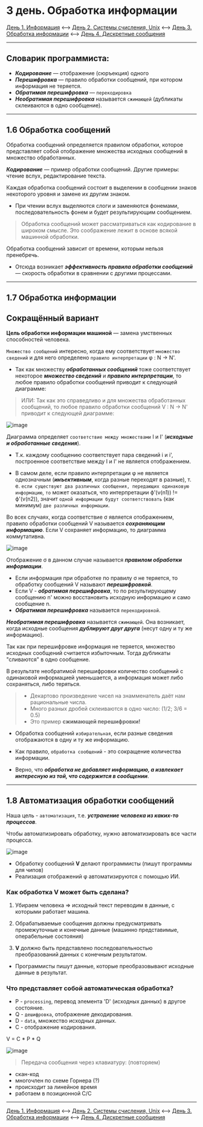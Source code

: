 # 3 день. Обработка информации

[День 1. Информация](https://mai-806.github.io/fund-wiki/1sem/day1.html) <--> [День 2. Системы счисления, Unix](https://mai-806.github.io/fund-wiki/1sem/day2.html) <--> [День 3. Обработка информации](https://mai-806.github.io/fund-wiki/1sem/day3.html) <--> [День 4. Дискретные сообщения](https://mai-806.github.io/fund-wiki/1sem/day4_1.html)

***

## Словарик программиста:
- ***Кодирование*** — отображение (сюръекция) одного
- ***Перешифровка*** — правило обработки сообщений, при котором информация не теряется.
- ***Обратимая перешифровка*** — `перекодировка`
- ***Необратимая перешифровка*** называется `сжимающей` (дубликаты склеиваются в одно сообщение).

***

## 1.6 Обработка сообщений

Обработка сообщений определяется правилом обработки, которое представляет собой
отображение множества исходных сообщений в множество обработанных.

***Кодирование*** — пример обработки сообщений.
Другие примеры: чтение вслух, редактирование текста.

Каждая обработка сообщений состоит в выделении в сообщении знаков некоторого уровня и замене их другим знаком.

- При чтении вслух выделяются слоги и заменяются фонемами, последовательность фонем и будет результирующим сообщением.

> Обработка сообщений может рассматриваться как кодирование в широком смысле. Это соображение лежит в основе всякой машинной обработки.

Обработка сообщений зависит от времени, которым нельзя пренебречь. 
- Отсюда возникает ***эффективность правила обработки сообщений*** — скорость обработки в сравнении с другими процессами.

***
## 1.7 Обработка информации

## Сокращённый вариант

**Цель обработки информации машиной** — замена умственных способностей человека.

`Множество сообщений` интересно, когда ему соответствует `множество сведений` и для него определено `правило интерпретации` φ : N → N'.

- Так как множеству ***обработанных сообщений*** тоже соответствует некоторое ***множество сведений*** и ***правило интерпретации***, то любое правило обработки сообщений приводит к следующей диаграмме:

> ИЛИ: Так как это справедливо и для множества обработанных сообщений, то любое правило обработки сообщений V : N → N' приводит к следующей диаграмме:

![image](https://user-images.githubusercontent.com/113284506/210335204-738f4460-2bd1-439a-89f5-b176724abe44.png)

Диаграмма определяет `соответствие между множествами` I и I' (***исходные и обработанные сведения***).
- Т.к. каждому сообщению соответствует пара сведений i и i', построенное соответствие между I и I' не является отображением.

- В самом деле, если правило интерпретации φ не является однозначным (***инъективным***, когда разные переходят в разные),
т. е. `если существуют два различных сообщения, передающих одинаковую информацию`, `то` может оказаться, что интерпретации ф'(v(n1)) != ф'(v(n2)),
значит `одной информации будут соответствовать` (как минимум) `две различных информации`.

Во всех случаях, когда соответствие σ является отображением, правило обработки сообщений V называется ***сохраняющим информацию***.
Если V сохраняет информацию, то диаграмма коммутативна.

![image](https://user-images.githubusercontent.com/113284506/210335204-738f4460-2bd1-439a-89f5-b176724abe44.png)

Отображение σ в данном случае называется ***правилом обработки информации***.

- Если информация при обработке по правилу σ не теряется, то обработку сообщений V называют ***перешифровкой***.
- Если V - ***обратимая перешифровка***, то по результирующему сообщению n' можно восстановить исходную информацию и само сообщение n.
- ***Обратимая перешифровка*** называется `перекодировкой`.

***Необратимая перешифровка*** называется `сжимающей`.
Она возникает, когда исходные сообщения ***дублируют друг друга*** (несут одну и ту же информацию). 

Так как при перешифровке информация не теряется, множество исходных сообщений считается избыточным.
Тогда дубликаты "сливаются" в одно сообщение. 

В результате необратимой перешифровки количество сообщений с одинаковой информацией уменьшается, а информация может либо сохраняться, либо теряться.

> - Декартово произведение чисел на знамменатель даёт нам рациональные числа.
> - Много разных дробей склеиваются в одно число: (1/2; 3/6 = 0.5)
> - Это пример **сжимающей перешифровки!**


- Обработка сообщений `избирательная`, если разные сведения отображаются в одну и ту же информацию.

- Как правило, `обработка сообщений` - это сокращение количества информации.
- Верно, что ***обработка не добавляет информацию, а извлекает интересную из той, что содержится в сообщении***.

***
## 1.8 Автоматизация обработки сообщений

Наша цель - `автоматизация`, т.е. ***устранение человека из каких-то процессов***.

Чтобы автоматизировать обработку, нужно автоматизировать все части процесса.

![image](https://user-images.githubusercontent.com/113284506/210446969-78bf869a-d17c-40bc-82f5-6830e3a86cdc.png)

- Обработку сообщений **V** делают программисты (пишут программы для чипов)
- Реализация отображений φ автоматизируются с помощью ИИ.

### Как обработка V может быть сделана?
 
1) Убираем человека => исходный текст переводим в данные, с которыми работает машина.

2) Обрабатываемые сообщения должны предусматривать промежуточные и конечные данные (машинно представимые, операбельные состояния)

3) **V** должно быть представлено последовательностью преобразований данных с конечным результатом.

- Программисты пишут данные, которые преобразовывают исходные данные в результат.

### Что представляет собой автоматическая обработка?
- P - `processing`, перевод элемента 'D' (исходных данных) в другое состояние.
- Q - `дешифровка`, отображение декодирования.
- D - `data`, множество исходных данных.
- С - отображение кодирования.

 V = C * P * Q
 
 ![image](https://user-images.githubusercontent.com/113284506/210447781-6b38c735-544d-46ff-9432-f184b427aa9f.png)


>Передача сообщения через клавиатуру: (повторяем)
- скан-код
- многочлен по схеме Горнера (?)
- происходит за линейное время
- работаем в позиционной С/С

***

[День 1. Информация](https://mai-806.github.io/fund-wiki/1sem/day1.html) <--> [День 2. Системы счисления, Unix](https://mai-806.github.io/fund-wiki/1sem/day2.html) <--> [День 3. Обработка информации](https://mai-806.github.io/fund-wiki/1sem/day3.html) <--> [День 4. Дискретные сообщения](https://mai-806.github.io/fund-wiki/1sem/day4_1.html)
